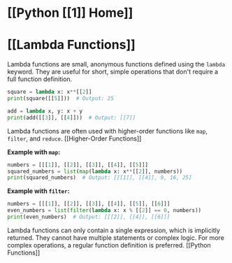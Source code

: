 # [[Python [[1]] Home]]
# [[Lambda Functions]] 
Lambda functions are small, anonymous functions defined using the `lambda` keyword.  They are useful for short, simple operations that don't require a full function definition.

```python
square = lambda x: x**[[2]]
print(square([[5]]))  # Output: 25

add = lambda x, y: x + y
print(add([[3]], [[4]]))  # Output: [[7]]
```

Lambda functions are often used with higher-order functions like `map`, `filter`, and `reduce`. [[Higher-Order Functions]]

**Example with `map`:**

```python
numbers = [[[1]], [[2]], [[3]], [[4]], [[5]]]
squared_numbers = list(map(lambda x: x**[[2]], numbers))
print(squared_numbers)  # Output: [[[1]], [[4]], 9, 16, 25]
```

**Example with `filter`:**

```python
numbers = [[[1]], [[2]], [[3]], [[4]], [[5]], [[6]]]
even_numbers = list(filter(lambda x: x % [[2]] == 0, numbers))
print(even_numbers)  # Output: [[[2]], [[4]], [[6]]]
```

Lambda functions can only contain a single expression, which is implicitly returned.  They cannot have multiple statements or complex logic.  For more complex operations, a regular function definition is preferred. [[Python Functions]]


